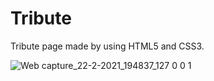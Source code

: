 # Tribute

Tribute page made by using HTML5 and CSS3.

![Web capture_22-2-2021_194837_127 0 0 1](https://user-images.githubusercontent.com/73391917/108721105-a073bf00-7547-11eb-9dc4-c2828d88bfb8.jpeg)
